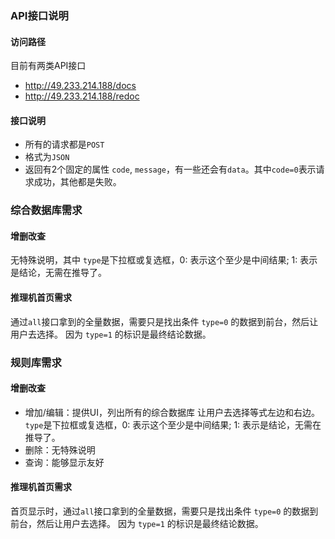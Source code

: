 ### API接口说明

#### 访问路径

目前有两类API接口

- http://49.233.214.188/docs
- http://49.233.214.188/redoc

#### 接口说明

- 所有的请求都是`POST`
- 格式为`JSON`
- 返回有2个固定的属性 `code`, `message`，有一些还会有`data`。其中`code=0`表示请求成功，其他都是失败。


### 综合数据库需求

#### 增删改查

无特殊说明，其中 `type`是下拉框或复选框，0: 表示这个至少是中间结果; 1: 表示是结论，无需在推导了。

#### 推理机首页需求

通过`all`接口拿到的全量数据，需要只是找出条件 `type=0` 的数据到前台，然后让用户去选择。 因为 `type=1` 的标识是最终结论数据。


### 规则库需求

#### 增删改查

- 增加/编辑：提供UI，列出所有的综合数据库 让用户去选择等式左边和右边。 `type`是下拉框或复选框，0: 表示这个至少是中间结果; 1: 表示是结论，无需在推导了。
- 删除：无特殊说明
- 查询：能够显示友好


#### 推理机首页需求

首页显示时，通过`all`接口拿到的全量数据，需要只是找出条件 `type=0` 的数据到前台，然后让用户去选择。 因为 `type=1` 的标识是最终结论数据。
